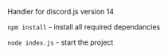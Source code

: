 Handler for discord.js version 14

`npm install` - install all required dependancies

`node index.js` - start the project
